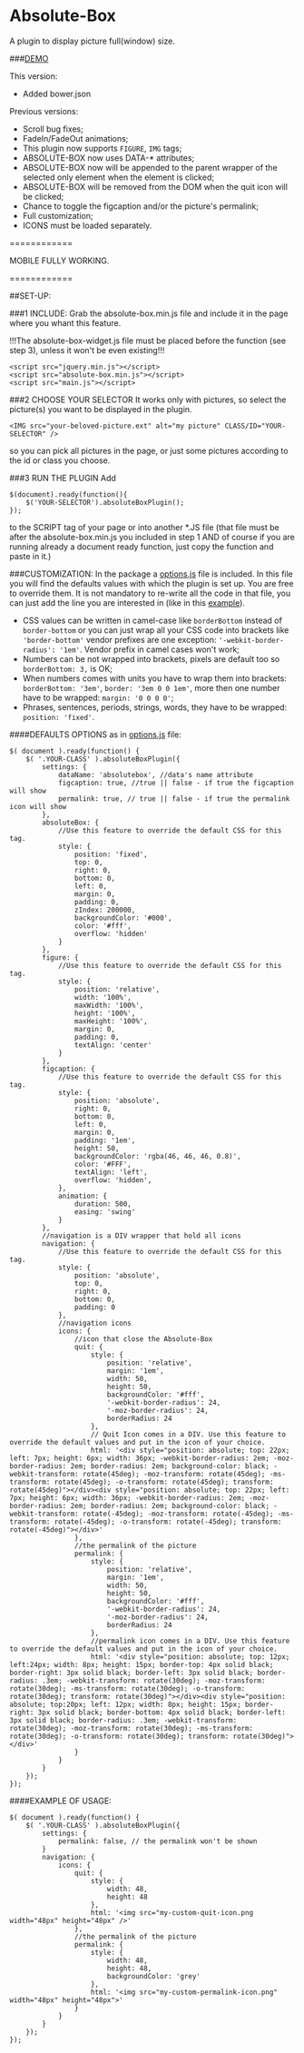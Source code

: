 Absolute-Box
============

A plugin to display picture full(window) size.

###[DEMO](http://dcdev.altervista.org/plugins/absolute-box/)

This version:
* Added bower.json

Previous versions:
* Scroll bug fixes;
* FadeIn/FadeOut animations;
* This plugin now supports `FIGURE`, `IMG` tags;
* ABSOLUTE-BOX now uses DATA-* attributes;
* ABSOLUTE-BOX now will be appended to the parent wrapper of the selected only element when the element is clicked;
* ABSOLUTE-BOX will be removed from the DOM when the quit icon will be clicked;
* Chance to toggle the figcaption and/or the picture's permalink;
* Full customization;
* ICONS must be loaded separately.

============

MOBILE FULLY WORKING.

============

##SET-UP:

###1 INCLUDE:
Grab the absolute-box.min.js file and include it in the page where you whant this feature.

!!!The absolute-box-widget.js file must be placed before the function (see step 3), unless it won't be even existing!!!

    <script src="jquery.min.js"></script>
    <script src="absolute-box.min.js"></script>
    <script src="main.js"></script>
    
###2 CHOOSE YOUR SELECTOR
It works only with pictures, so select the picture(s) you want to be displayed in the plugin.

    <IMG src="your-beloved-picture.ext" alt="my picture" CLASS/ID="YOUR-SELECTOR" />
    
so you can pick all pictures in the page, or just some pictures according to the id or class you choose.

###3 RUN THE PLUGIN
Add

    $(document).ready(function(){
        $('YOUR-SELECTOR').absoluteBoxPlugin();
    });
            
to the SCRIPT tag of your page or into another *.JS file (that file must be after the absolute-box.min.js you included in step 1 AND of course if you are running already a document ready function, just copy the function and paste in it.)

###CUSTOMIZATION:
In the package a [options.js](dist/options.js) file is included. In this file you will find the defaults values with which the plugin is set up. You are free to override them. It is not mandatory to re-write all the code in that file, you can just add the line you are interested in (like in this [example](#example-of-usage)).

* CSS values can be written in camel-case like `borderBottom` instead of `border-bottom` or you can just wrap all your CSS code into brackets like `'border-bottom'` vendor prefixes are one exception: `'-webkit-border-radius': '1em'`. Vendor prefix in camel cases won't work; 
* Numbers can be not wrapped into brackets, pixels are default too so `borderBottom: 3,` is OK;
* When numbers comes with units you have to wrap them into brackets: `borderBottom: '3em'`, `border: '3em 0 0 1em'`, more then one number have to be wrapped: `margin: '0 0 0 0'`;
* Phrases, sentences, periods, strings, words, they have to be wrapped: `position: 'fixed'`.

####DEFAULTS OPTIONS
as in [options.js](dist/options.js) file:

    $( document ).ready(function() {
    	$( '.YOUR-CLASS' ).absoluteBoxPlugin({
    		settings: {
    			dataName: 'absolutebox', //data's name attribute
    			figcaption: true, //true || false - if true the figcaption will show
    			permalink: true, // true || false - if true the permalink icon will show
    		},
    		absoluteBox: {
    			//Use this feature to override the default CSS for this tag.
    			style: {
    				position: 'fixed',
    				top: 0,
    				right: 0,
    				bottom: 0,
    				left: 0,
    				margin: 0,
    				padding: 0,
    				zIndex: 200000,
    				backgroundColor: '#000',
    				color: '#fff',
    				overflow: 'hidden'
    			}
    		},
    		figure: {
    			//Use this feature to override the default CSS for this tag.
    			style: {
    				position: 'relative',
    				width: '100%',
    				maxWidth: '100%',
    				height: '100%',
    				maxHeight: '100%',
    				margin: 0,
    				padding: 0,
    				textAlign: 'center'
    			}
    		},
    		figcaption: {
    			//Use this feature to override the default CSS for this tag.
    			style: {
    				position: 'absolute',
    				right: 0,
    				bottom: 0,
    				left: 0,
    				margin: 0,
    				padding: '1em',
    				height: 50,
    				backgroundColor: 'rgba(46, 46, 46, 0.8)',
    				color: '#FFF',
    				textAlign: 'left',
    				overflow: 'hidden',
    			},
    			animation: {
    				duration: 500,
    				easing: 'swing'
    			}
    		},
    		//navigation is a DIV wrapper that hold all icons
    		navigation: {
    			//Use this feature to override the default CSS for this tag.
    			style: {
    				position: 'absolute',
    				top: 0,
    				right: 0,
    				bottom: 0,
    				padding: 0
    			},
    			//navigation icons
    			icons: {
    				//icon that close the Absolute-Box
    				quit: {
    					style: {
    						position: 'relative',
    						margin: '1em',
    						width: 50,
    						height: 50,
    						backgroundColor: '#fff',
    						'-webkit-border-radius': 24,
    						'-moz-border-radius': 24,
    						borderRadius: 24
    					},
    					// Quit Icon comes in a DIV. Use this feature to override the default values and put in the icon of your choice.
    					html: '<div style="position: absolute; top: 22px; left: 7px; height: 6px; width: 36px; -webkit-border-radius: 2em; -moz-border-radius: 2em; border-radius: 2em; background-color: black; -webkit-transform: rotate(45deg); -moz-transform: rotate(45deg); -ms-transform: rotate(45deg); -o-transform: rotate(45deg); transform: rotate(45deg)"></div><div style="position: absolute; top: 22px; left: 7px; height: 6px; width: 36px; -webkit-border-radius: 2em; -moz-border-radius: 2em; border-radius: 2em; background-color: black; -webkit-transform: rotate(-45deg); -moz-transform: rotate(-45deg); -ms-transform: rotate(-45deg); -o-transform: rotate(-45deg); transform: rotate(-45deg)"></div>'
    				},
    				//the permalink of the picture
    				permalink: {
    					style: {
    						position: 'relative',
    						margin: '1em',
    						width: 50,
    						height: 50,
    						backgroundColor: '#fff',
    						'-webkit-border-radius': 24,
    						'-moz-border-radius': 24,
    						borderRadius: 24
    					},
    					//permalink icon comes in a DIV. Use this feature to override the default values and put in the icon of your choice.
    					html: '<div style="position: absolute; top: 12px; left:24px; width: 8px; height: 15px; border-top: 4px solid black; border-right: 3px solid black; border-left: 3px solid black; border-radius: .3em; -webkit-transform: rotate(30deg); -moz-transform: rotate(30deg); -ms-transform: rotate(30deg); -o-transform: rotate(30deg); transform: rotate(30deg)"></div><div style="position: absolute; top:20px; left: 12px; width: 8px; height: 15px; border-right: 3px solid black; border-bottom: 4px solid black; border-left: 3px solid black; border-radius: .3em; -webkit-transform: rotate(30deg); -moz-transform: rotate(30deg); -ms-transform: rotate(30deg); -o-transform: rotate(30deg); transform: rotate(30deg)"></div>'
    				}
    			}
    		}
    	});
    });

####EXAMPLE OF USAGE:

    $( document ).ready(function() {
    	$( '.YOUR-CLASS' ).absoluteBoxPlugin({
    		settings: {
    			permalink: false, // the permalink won't be shown
    		}
    		navigation: {
    			icons: {
    				quit: {
    				    style: {
    				        width: 48,
    				        height: 48
    				    },
    					html: '<img src="my-custom-quit-icon.png width="48px" height="48px" />'
    				},
    				//the permalink of the picture
    				permalink: {
    					style: {
    						width: 48,
    						height: 48,
    						backgroundColor: 'grey'
    					},
    					html: '<img src="my-custom-permalink-icon.png" width="48px" height="48px">'
    				}
    			}
    		}
    	});
    });
